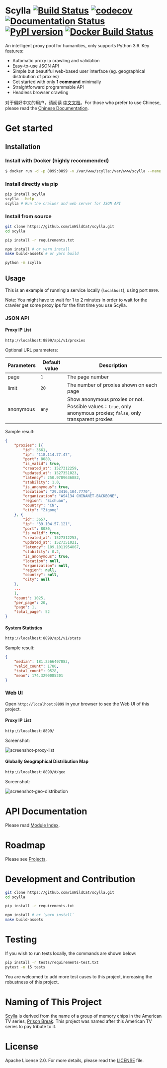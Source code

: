 Scylla [![Build Status](https://travis-ci.org/imWildCat/scylla.svg?branch=master)](https://travis-ci.org/imWildCat/scylla) [![codecov](https://codecov.io/gh/imWildCat/scylla/branch/master/graph/badge.svg)](https://codecov.io/gh/imWildCat/scylla) [![Documentation Status](https://readthedocs.org/projects/scylla-py/badge/?version=latest)](https://scylla.wildcat.io/en/latest/?badge=latest) [![PyPI version](https://badge.fury.io/py/scylla.svg)](https://badge.fury.io/py/scylla) [![Docker Build Status](https://img.shields.io/docker/build/wildcat/scylla.svg)](https://hub.docker.com/r/wildcat/scylla/) 
===

An intelligent proxy pool for humanities, only supports Python 3.6. Key
features:

- Automatic proxy ip crawling and validation
- Easy-to-use JSON API
- Simple but beautiful web-based user interface (eg. geographical
    distribution of proxies)
- Get started with only **1 command** minimally
- Straightforward programmable API
- Headless browser crawling

对于偏好中文的用户，请阅读
[中文文档](https://scylla.wildcat.io/zh/latest/)。For those who prefer
to use Chinese, please read the [Chinese
Documentation](https://scylla.wildcat.io/zh/latest/).

Get started
===========

Installation
------------

### Install with Docker (highly recommended)

```bash
$ docker run -d -p 8899:8899 -v /var/www/scylla:/var/www/scylla --name scylla wildcat/scylla 
```

### Install directly via pip

```bash
pip install scylla
scylla --help
scylla # Run the cralwer and web server for JSON API
```

### Install from source

```bash
git clone https://github.com/imWildCat/scylla.git
cd scylla

pip install -r requirements.txt

npm install # or yarn install
make build-assets # or yarn build

python -m scylla
```

Usage
-----

This is an example of running a service locally (`localhost`), using
port `8899`.

Note: You might have to wait for 1 to 2 minutes in order to wait for the
crawler get some proxy ips for the first time you use Scylla.

### JSON API

#### Proxy IP List

```bash
http://localhost:8899/api/v1/proxies
```

Optional URL parameters:

| Parameters | Default value | Description                                                                                                       |
|------------|---------------|-------------------------------------------------------------------------------------------------------------------|
| page       | `1`           | The page number                                                                                                   |
| limit      | `20`          | The number of proxies shown on each page                                                                          |
| anonymous  | `any`         | Show anonymous proxies or not. Possible values：`true`, only anonymous proxies; `false`, only transparent proxies |

Sample result:

```json
{
    "proxies": [{
        "id": 3661,
        "ip": "118.114.77.47",
        "port": 8080,
        "is_valid": true,
        "created_at": 1527312259,
        "updated_at": 1527351023,
        "latency": 250.9789636882,
        "stability": 1.0,
        "is_anonymous": true,
        "location": "29.3416,104.7770",
        "organization": "AS4134 CHINANET-BACKBONE",
        "region": "Sichuan",
        "country": "CN",
        "city": "Zigong"
    }, {
        "id": 3657,
        "ip": "39.104.57.121",
        "port": 8080,
        "is_valid": true,
        "created_at": 1527312253,
        "updated_at": 1527351021,
        "latency": 189.1011954867,
        "stability": 0.2,
        "is_anonymous": true,
        "location": null,
        "organization": null,
        "region": null,
        "country": null,
        "city": null
    },
    ...
    ],
    "count": 1025,
    "per_page": 20,
    "page": 1,
    "total_page": 52
}
```

#### System Statistics

```bash
http://localhost:8899/api/v1/stats
```

Sample result:

```json
{
    "median": 181.2566407083,
    "valid_count": 1780,
    "total_count": 9528,
    "mean": 174.3290085201
}
```

### Web UI

Open `http://localhost:8899` in your browser to see the Web UI of this
project.

#### Proxy IP List

```bash
http://localhost:8899/
```

Screenshot:

![screenshot-proxy-list](https://user-images.githubusercontent.com/2396817/40578443-13bcbbd6-610c-11e8-85d5-1a11b66bf5d4.png)

#### Globally Geographical Distribution Map

```bash
http://localhost:8899/#/geo
```

Screenshot:

![screenshot-geo-distribution](https://user-images.githubusercontent.com/2396817/40578442-13a8491c-610c-11e8-8340-50097f29fdad.png)

API Documentation
=================

Please read [Module
Index](https://scylla.wildcat.io/en/latest/py-modindex.html).

Roadmap
=======

Please see [Projects](https://github.com/imWildCat/scylla/projects).

Development and Contribution
============================

```bash
git clone https://github.com/imWildCat/scylla.git
cd scylla

pip install -r requirements.txt

npm install # or `yarn install`
make build-assets
```

Testing
=======

If you wish to run tests locally, the commands are shown below:

```bash
pip install -r tests/requirements-test.txt
pytest -n 15 tests
```

You are welcomed to add more test cases to this project, increasing the
robustness of this project.

Naming of This Project
======================

[Scylla](http://prisonbreak.wikia.com/wiki/Scylla) is derived from the
name of a group of memory chips in the American TV series, [Prison
Break](https://en.wikipedia.org/wiki/Prison_Break). This project was
named after this American TV series to pay tribute to it.

License
=======

Apache License 2.0. For more details, please read the
[LICENSE](https://github.com/imWildCat/scylla/blob/master/LICENSE) file.
